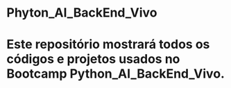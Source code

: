 # Phyton_AI_BackEnd_Vivo
# Este repositório mostrará todos os códigos e projetos usados no Bootcamp Python_AI_BackEnd_Vivo.
